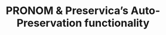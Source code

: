 ---
abstract: null
creators:
- David Clipsham
date: null
document_url: null
grand_parent: iPRES
institutions: []
keywords: []
landing_page_url: https://osf.io/ehj5y/
language: eng
layout: publication
license: CC-BY 4.0 International
notes_url: null
parent: iPRES 2022
publication_type: lightning talk
size: null
slides_url: https://osf.io/download/3xp79/
source_name: iPRES:osf:ehj5y
stream_url: https://youtu.be/eW6PsVnyI2k?t=4522
title: PRONOM & Preservica’s Auto-Preservation functionality
year: 2022
---
